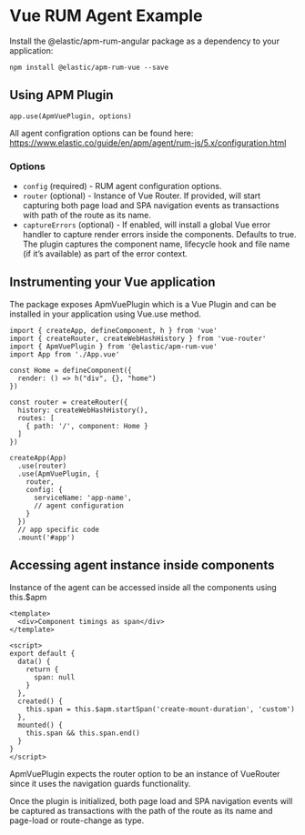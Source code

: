 # Vue RUM Agent Example

Install the @elastic/apm-rum-angular package as a dependency to your application:

```
npm install @elastic/apm-rum-vue --save
```

## Using APM Plugin

```
app.use(ApmVuePlugin, options)
```

All agent configration options can be found here: https://www.elastic.co/guide/en/apm/agent/rum-js/5.x/configuration.html

### Options

- `config` (required) - RUM agent configuration options.
- `router` (optional) - Instance of Vue Router. If provided, will start capturing both page load and SPA navigation events as transactions with path of the route as its name.
- `captureErrors` (optional) - If enabled, will install a global Vue error handler to capture render errors inside the components. Defaults to true. The plugin captures the component name, lifecycle hook and file name (if it’s available) as part of the error context.

## Instrumenting your Vue application

The package exposes ApmVuePlugin which is a Vue Plugin and can be installed in your application using Vue.use method.

```
import { createApp, defineComponent, h } from 'vue'
import { createRouter, createWebHashHistory } from 'vue-router'
import { ApmVuePlugin } from '@elastic/apm-rum-vue'
import App from './App.vue'

const Home = defineComponent({
  render: () => h("div", {}, "home")
})

const router = createRouter({
  history: createWebHashHistory(),
  routes: [
    { path: '/', component: Home }
  ]
})

createApp(App)
  .use(router)
  .use(ApmVuePlugin, {
    router,
    config: {
      serviceName: 'app-name',
      // agent configuration
    }
  })
  // app specific code
  .mount('#app')
```

## Accessing agent instance inside components

Instance of the agent can be accessed inside all the components using this.$apm

```
<template>
  <div>Component timings as span</div>
</template>

<script>
export default {
  data() {
    return {
      span: null
    }
  },
  created() {
    this.span = this.$apm.startSpan('create-mount-duration', 'custom')
  },
  mounted() {
    this.span && this.span.end()
  }
}
</script>
```

ApmVuePlugin expects the router option to be an instance of VueRouter since it uses the navigation guards functionality.

Once the plugin is initialized, both page load and SPA navigation events will be captured as transactions with the path of the route as its name and page-load or route-change as type.
